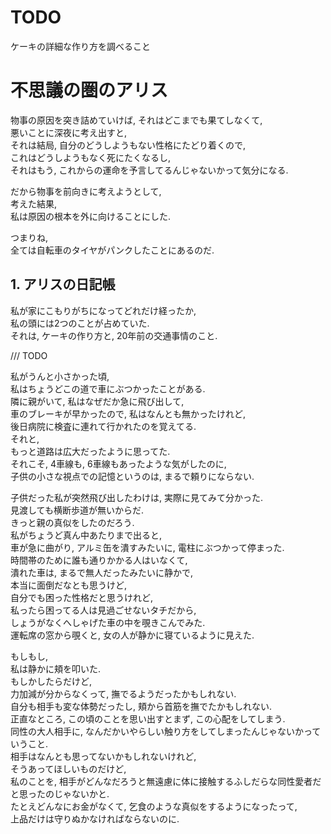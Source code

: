 # TODO  
  
ケーキの詳細な作り方を調べること  
  
# 不思議の圏のアリス  
  
物事の原因を突き詰めていけば, それはどこまでも果てしなくて,  
悪いことに深夜に考え出すと,  
それは結局, 自分のどうしようもない性格にたどり着くので,  
これはどうしようもなく死にたくなるし,  
それはもう, これからの運命を予言してるんじゃないかって気分になる.  
  
だから物事を前向きに考えようとして,  
考えた結果,  
私は原因の根本を外に向けることにした.  
  
つまりね,  
全ては自転車のタイヤがパンクしたことにあるのだ.  
  
## 1. アリスの日記帳  
  
私が家にこもりがちになってどれだけ経ったか,  
私の頭には2つのことが占めていた.  
それは, ケーキの作り方と, 20年前の交通事情のこと.  
  
/// TODO  
  
私がうんと小さかった頃,  
私はちょうどこの道で車にぶつかったことがある.  
隣に親がいて, 私はなぜだか急に飛び出して,  
車のブレーキが早かったので, 私はなんとも無かったけれど,  
後日病院に検査に連れて行かれたのを覚えてる.  
それと,  
もっと道路は広大だったように思ってた.  
それこそ, 4車線も, 6車線もあったような気がしたのに,  
子供の小さな視点での記憶というのは, まるで頼りにならない.  
  
子供だった私が突然飛び出したわけは, 実際に見てみて分かった.  
見渡しても横断歩道が無いからだ.  
きっと親の真似をしたのだろう.  
私がちょうど真ん中あたりまで出ると,  
車が急に曲がり, アルミ缶を潰すみたいに, 電柱にぶつかって停まった.  
時間帯のために誰も通りかかる人はいなくて,  
潰れた車は, まるで無人だったみたいに静かで,  
本当に面倒だなとも思うけど,  
自分でも困った性格だと思うけれど,  
私ったら困ってる人は見過ごせないタチだから,  
しょうがなくへしゃげた車の中を覗きこんでみた.  
運転席の窓から覗くと, 女の人が静かに寝ているように見えた.  
  
もしもし,  
私は静かに頬を叩いた.  
もしかしたらだけど,  
力加減が分からなくって, 撫でるようだったかもしれない.  
自分も相手も変な体勢だったし, 頬から首筋を撫でたかもしれない.  
正直なところ, この頃のことを思い出すとまず, この心配をしてしまう.  
同性の大人相手に, なんだかいやらしい触り方をしてしまったんじゃないかっていうこと.  
相手はなんとも思ってないかもしれないけれど,  
そうあってほしいものだけど,  
私のことを, 相手がどんなだろうと無遠慮に体に接触するふしだらな同性愛者だと思ったのじゃないかと.  
たとえどんなにお金がなくて, 乞食のような真似をするようになったって,  
上品だけは守りぬかなければならないのに.  
  
  
